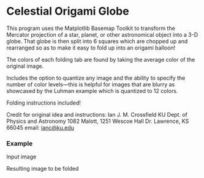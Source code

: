 # Celestial Origami Globe
This program uses the Matplotlib Basemap Toolkit to transform the Mercator projection of a star, planet, or other astronomical object into a 3-D globe. That globe is then split into 6 squares which are chopped up and rearranged so as to make it easy to fold up into an origami balloon!

The colors of each folding tab are found by taking the average color of the original image.

Includes the option to quantize any image and the ability to specify the number of color levels—this is helpful for images that are blurry as showcased by the Luhman example which is quantized to 12 colors.

Folding instructions included!

Credit for original idea and instructions: Ian J. M. Crossfield KU Dept. of Physics and Astronomy 1082 Malott, 1251 Wescoe Hall Dr. Lawrence, KS 66045 email: ianc@ku.edu
 
 
### Example

Input image


Resulting image to be folded 
